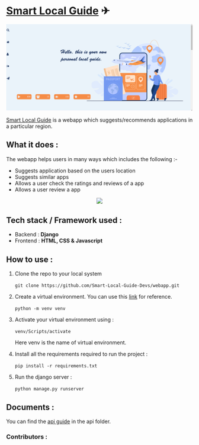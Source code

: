# [Smart Local Guide](http://smart-local-guide.herokuapp.com/) ✈ 


<img src="Pictures\slg.png">

[Smart Local Guide](http://smart-local-guide.herokuapp.com/) is a webapp which suggests/recommends applications in a particular region. 


## What it does :
The webapp helps users in many ways which includes the following :-
- Suggests application based on the users location
- Suggests similar apps
- Allows a user check the ratings and reviews of a app
- Allows a user review a app 

<p align="center">

<img src="https://cdn.dribbble.com/users/3499482/screenshots/6703456/s04_dock_gif_drbbbl.gif" width="500">

</p>

## Tech stack / Framework used :
- Backend : **Django**
- Frontend : **HTML, CSS & Javascript**

## How to use :
1. Clone the repo to your local system

    ```git clone https://github.com/Smart-Local-Guide-Devs/webapp.git ```
2. Create a virtual environment. You can use this [link](https://docs.python.org/3/library/venv.html) for reference.

    ``` python -m venv venv ```
3. Activate your virtual environment using : 
    
    ```venv/Scripts/activate``` 
    
    Here venv is the name of virtual environment.

4. Install all the requirements required to run the project : 
    
    ```pip install -r requirements.txt```

5. Run the django server : 
    
    ```python manage.py runserver```
    
## Documents :
You can find the [api guide](https://github.com/Smart-Local-Guide-Devs/webapp/api/README.md) in the api folder.

### Contributors :
<!-- readme: contributors -start -->

<!-- readme: contributors -end -->

